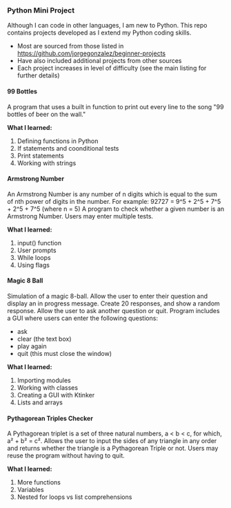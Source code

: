 ### Python Mini Project

Although I can code in other languages, I am new to Python. This repo contains projects developed as I extend my Python coding skills.

* Most are sourced from those listed in https://github.com/jorgegonzalez/beginner-projects
* Have also included additional projects from other sources
* Each project increases in level of difficulty (see the main listing for further details)

#### 99 Bottles
A program that uses a built in function to print out every line to the song "99 bottles of beer on the wall." 

**What I learned:**
1. Defining functions in Python
2. If statements and coonditional tests
3. Print statements 
4. Working with strings

#### Armstrong Number
An Armstrong Number is any number of n digits which is equal to the sum of nth power of digits in the number. 
For example: 92727 = 9^5 + 2^5 + 7^5 + 2^5 + 7^5 (where n = 5)
A program to check whether a given number is an Armstrong Number. Users may enter multiple tests.

**What I learned:**
1. input() function
2. User prompts
3. While loops
4. Using flags

#### Magic 8 Ball
Simulation of a magic 8-ball. Allow the user to enter their question and display an in progress message.
Create 20 responses, and show a random response. Allow the user to ask another question or quit.
Program includes a GUI where users can enter the following questions:
* ask
* clear (the text box)
* play again
* quit (this must close the window)

**What I learned:**
1. Importing modules
2. Working with classes
3. Creating a GUI with Ktinker
4. Lists and arrays

#### Pythagorean Triples Checker
A Pythagorean triplet is a set of three natural numbers, a < b < c, for which, a² + b² = c².
Allows the user to input the sides of any triangle in any order and returns whether the triangle is a Pythagorean Triple or not.
Users may reuse the program without having to quit.

**What I learned:**
1. More functions
2. Variables
3. Nested for loops vs list comprehensions








